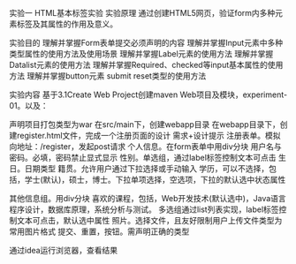 实验一 HTML基本标签实验
实验原理
通过创建HTML5网页，验证form内多种元素标签及其属性的作用及意义。

实验目的
理解并掌握Form表单提交必须声明的内容
理解并掌握Input元素中多种类型属性的使用方法及使用场景
理解并掌握Label元素的使用方法
理解并掌握Datalist元素的使用方法
理解并掌握Required、checked等input基本属性的使用方法
理解并掌握button元素 submit reset类型的使用方法

实验内容
基于3.1Create Web Project创建maven Web项目及模块，experiment-01。以及：

声明项目打包类型为war
在src/main下，创建webapp目录
在webapp目录下，创建register.html文件，完成一个注册页面的设计
需求+设计提示
注册表单。模拟向地址：/register，发起post请求
个人信息。在form表单中用div分块
用户名与密码。必填，密码禁止显式显示
性别。单选组，通过label标签控制文本可点击
生日。日期类型
籍贯。允许用户通过下拉选择或手动输入
学历，可以不选择，包括，学士(默认)，硕士，博士。下拉单项选择，空选项，下拉的默认选中状态属性

其他信息组。用div分块
喜欢的课程，包括，Web开发技术(默认选中)，Java语言程序设计，数据库原理，系统分析与测试。 多选组通过list列表实现，label标签控制文本可点击，默认选中属性
照片。选择文件，且友好限制用户上传文件类型为常用图片格式
提交、重置，按钮。需声明正确的类型

通过idea运行浏览器，查看结果